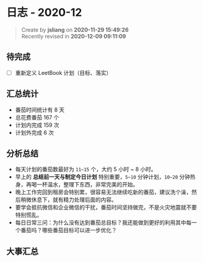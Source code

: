 日志 - 2020-12
===

> Create by **jsliang** on **2020-11-29 15:49:26**  
> Recently revised in **2020-12-09 09:11:09**

## 待完成

* [ ] 重新定义 LeetBook 计划（目标、落实）

## 汇总统计

* 番茄时间统计有 8 天
* 总花费番茄 167 个
* 计划内完成 159 次
* 计划外完成 6 次

## 分析总结

* 每天计划的番茄数最好为 `11~15` 个，大约 5 小时 ~ 8 小时。
* 早上的 **总结前一天与制定今日计划** 特别重要，`5~10` 分钟计划，`10~20` 分钟热身，再喝一杯温水，整理下东西，非常完美的开始。
* 晚上工作完回到租房会特别累，很容易无法继续吃新的番茄，建议洗个澡，然后稍微休息下，就有精力处理后面的内容。
* 要学会抵抗微信和企业微信的干扰，番茄时间坚持做完，不是火灾地震就不要特别慌乱。
* 每日日常三问：为什么没有达到番茄总目标？我还能做到更好的利用其中每一个番茄吗？哪些番茄目标可以进一步优化？

## 大事汇总
